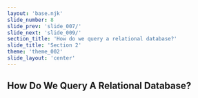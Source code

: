 ```yaml
---
layout: 'base.njk'
slide_number: 8
slide_prev: 'slide_007/'
slide_next: 'slide_009/'
section_title: 'How do we query a relational database?'
slide_title: 'Section 2'
theme: 'theme_002'
slide_layout: 'center'
---
```


<section class="slide__text">

# How Do We Query A Relational Database?

</section>
